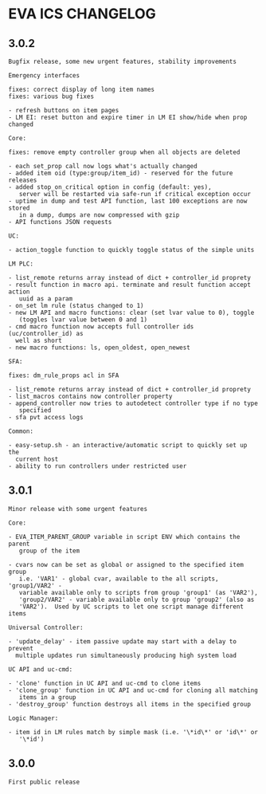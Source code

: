 EVA ICS CHANGELOG
=================

3.0.2
-----

    Bugfix release, some new urgent features, stability improvements

    Emergency interfaces

    fixes: correct display of long item names
    fixes: various bug fixes

    - refresh buttons on item pages
    - LM EI: reset button and expire timer in LM EI show/hide when prop changed

    Core:

    fixes: remove empty controller group when all objects are deleted

    - each set_prop call now logs what's actually changed
    - added item oid (type:group/item_id) - reserved for the future releases
    - added stop_on_critical option in config (default: yes),
       server will be restarted via safe-run if critical exception occur
    - uptime in dump and test API function, last 100 exceptions are now stored
       in a dump, dumps are now compressed with gzip
    - API functions JSON requests

    UC:

    - action_toggle function to quickly toggle status of the simple units 

    LM PLC:

    - list_remote returns array instead of dict + controller_id proprety
    - result function in macro api. terminate and result function accept action
       uuid as a param
    - on_set lm rule (status changed to 1)
    - new LM API and macro functions: clear (set lvar value to 0), toggle
       (toggles lvar value between 0 and 1)
    - cmd macro function now accepts full controller ids (uc/controller_id) as
      well as short
    - new macro functions: ls, open_oldest, open_newest

    SFA:

    fixes: dm_rule_props acl in SFA

    - list_remote returns array instead of dict + controller_id proprety
    - list_macros contains now controller property
    - append_controller now tries to autodetect controller type if no type
       specified
    - sfa pvt access logs

    Common:

    - easy-setup.sh - an interactive/automatic script to quickly set up the
      current host
    - ability to run controllers under restricted user

3.0.1
-----

    Minor release with some urgent features

    Core:

    - EVA_ITEM_PARENT_GROUP variable in script ENV which contains the parent
       group of the item

    - cvars now can be set as global or assigned to the specified item group
       i.e. 'VAR1' - global cvar, available to the all scripts, 'group1/VAR2' -
       variable available only to scripts from group 'group1' (as 'VAR2'),
       'group2/VAR2' - variable available only to group 'group2' (also as
       'VAR2').  Used by UC scripts to let one script manage different items

    Universal Controller:

    - 'update_delay' - item passive update may start with a delay to prevent
      multiple updates run simultaneously producing high system load

    UC API and uc-cmd:

    - 'clone' function in UC API and uc-cmd to clone items
    - 'clone_group' function in UC API and uc-cmd for cloning all matching
       items in a group
    - 'destroy_group' function destroys all items in the specified group

    Logic Manager:

    - item id in LM rules match by simple mask (i.e. '\*id\*' or 'id\*' or
       '\*id')

3.0.0
-----

    First public release
